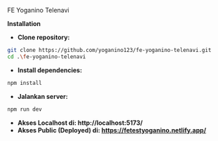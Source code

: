 FE Yoganino Telenavi

**Installation**

- **Clone repository:**

```bash
git clone https://github.com/yoganino123/fe-yoganino-telenavi.git
cd .\fe-yoganino-telenavi
```

- **Install dependencies:**

```bash
npm install
```

- **Jalankan server:**

```bash
npm run dev
```

- **Akses Localhost di: http://localhost:5173/**
- **Akses Public (Deployed) di: https://fetestyoganino.netlify.app/**
